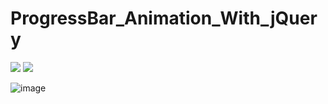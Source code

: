 # ProgressBar_Animation_With_jQuery

![](https://img.shields.io/github/languages/count/gowthamrajk/ProgressBar_Animation_With_jQuery)   ![](https://img.shields.io/github/languages/top/gowthamrajk/ProgressBar_Animation_With_jQuery)

![image](https://user-images.githubusercontent.com/43011442/126272764-d3193412-a8a7-4a65-9486-45f621f968cd.png)

